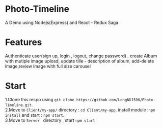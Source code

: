 # Photo-Timeline
A Demo using Nodejs(Express) and React - Redux Saga  <br/>
# Features
Authenticate user(sign up, login , logout, change password) , create Album with mutiple image upload, update tille - description of album, add-delete image,review image with full size carousel <br/>
# Start<br/>
1.Clone this respo using `git clone https://github.com/LongND1506/Photo-Timeline.git`.<br/>
2.Move to `Client/my-app/` directory : `cd Client/my-app`, install module :`npm install` and start : `npm start`.<br/>
3.Move to `Server ` directory , start `npm start`
